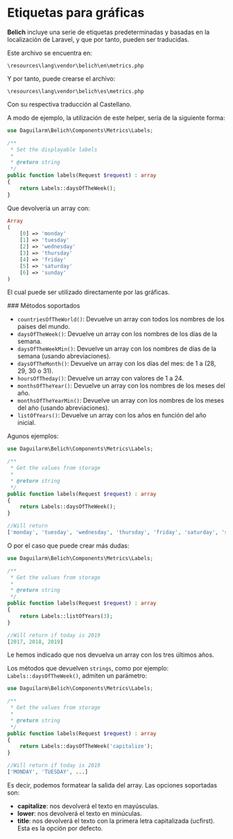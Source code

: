 # Etiquetas para gráficas

**Belich** incluye una serie de etiquetas predeterminadas y basadas en la localización de Laravel, y que por tanto, pueden ser traducidas.

Este archivo se encuentra en:

~~~
\resources\lang\vendor\belich\en\metrics.php
~~~

Y por tanto, puede crearse el archivo:

~~~
\resources\lang\vendor\belich\es\metrics.php
~~~

Con su respectiva traducción al Castellano.

A modo de ejemplo, la utilización de este helper, sería de la siguiente forma:

```php
use Daguilarm\Belich\Components\Metrics\Labels;

/**
 * Set the displayable labels
 *
 * @return string
 */
public function labels(Request $request) : array
{
    return Labels::daysOfTheWeek();
}
```

Que devolvería un array con:

```php
Array
(
    [0] => 'monday'
    [1] => 'tuesday'
    [2] => 'wednesday'
    [3] => 'thursday'
    [4] => 'friday'
    [5] => 'saturday'
    [6] => 'sunday'
)
```

El cual puede ser utilizado directamente por las gráficas.

### Métodos soportados

- `countriesOfTheWorld()`: Devuelve un array con todos los nombres de los paises del mundo.
- `daysOfTheWeek()`: Devuelve un array con los nombres de los días de la semana.
- `daysOfTheWeekMin()`: Devuelve un array con los nombres de días de la semana (usando abreviaciones).
- `daysOfTheMonth()`: Devuelve un array con los días del mes: de 1 a (28, 29, 30 o 31).
- `hoursOfTheday()`: Devuelve un array con valores de 1 a 24.
- `monthsOfTheYear()`: Devuelve un array con los nombres de los meses del año.
- `monthsOfTheYearMin()`: Devuelve un array con los nombres de los meses del año (usando abreviaciones).
- `listOfYears()`: Devuelve un array con los años en función del año inicial.

Agunos ejemplos:

```php
use Daguilarm\Belich\Components\Metrics\Labels;

/**
 * Get the values from storage
 *
 * @return string
 */
public function labels(Request $request) : array
{
    return Labels::daysOfTheWeek();
}

//Will return
['monday', 'tuesday', 'wednesday', 'thursday', 'friday', 'saturday', 'sunday']
```

O por el caso que puede crear más dudas:

```php
use Daguilarm\Belich\Components\Metrics\Labels;

/**
 * Get the values from storage
 *
 * @return string
 */
public function labels(Request $request) : array
{
    return Labels::listOfYears(3);
}

//Will return if today is 2019
[2017, 2018, 2019]
```

Le hemos indicado que nos devuelva un array con los tres últimos años.

Los métodos que devuelven `strings`, como por ejemplo: `Labels::daysOfTheWeek()`, admiten un parámetro:

```php
use Daguilarm\Belich\Components\Metrics\Labels;

/**
 * Get the values from storage
 *
 * @return string
 */
public function labels(Request $request) : array
{
    return Labels::daysOfTheWeek('capitalize');
}

//Will return if today is 2019
['MONDAY', 'TUESDAY', ...]
```

Es decir, podemos formatear la salida del array. Las opciones soportadas son:

- **capitalize**: nos devolverá el texto en mayúsculas.
- **lower**: nos devolverá el texto en minúculas.
- **title**:  nos devolverá el texto con la primera letra capitalizada (ucfirst). Esta es la opción por defecto.
